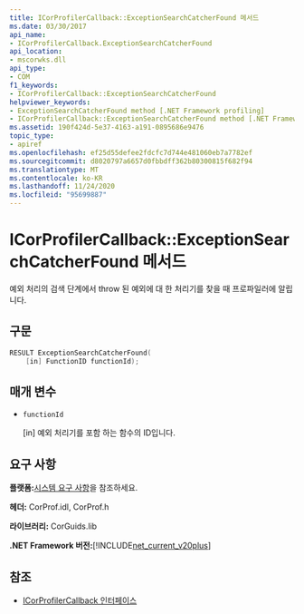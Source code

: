 ```yaml
---
title: ICorProfilerCallback::ExceptionSearchCatcherFound 메서드
ms.date: 03/30/2017
api_name:
- ICorProfilerCallback.ExceptionSearchCatcherFound
api_location:
- mscorwks.dll
api_type:
- COM
f1_keywords:
- ICorProfilerCallback::ExceptionSearchCatcherFound
helpviewer_keywords:
- ExceptionSearchCatcherFound method [.NET Framework profiling]
- ICorProfilerCallback::ExceptionSearchCatcherFound method [.NET Framework profiling]
ms.assetid: 190f424d-5e37-4163-a191-0895686e9476
topic_type:
- apiref
ms.openlocfilehash: ef25d55defee2fdcfc7d744e481060eb7a7782ef
ms.sourcegitcommit: d8020797a6657d0fbbdff362b80300815f682f94
ms.translationtype: MT
ms.contentlocale: ko-KR
ms.lasthandoff: 11/24/2020
ms.locfileid: "95699887"
---
```

# <a name="icorprofilercallbackexceptionsearchcatcherfound-method"></a>ICorProfilerCallback::ExceptionSearchCatcherFound 메서드

예외 처리의 검색 단계에서 throw 된 예외에 대 한 처리기를 찾을 때 프로파일러에 알립니다.  
  
## <a name="syntax"></a>구문  
  
```cpp  
RESULT ExceptionSearchCatcherFound(  
    [in] FunctionID functionId);  
```  
  
## <a name="parameters"></a>매개 변수

- `functionId`

  \[in] 예외 처리기를 포함 하는 함수의 ID입니다.

## <a name="requirements"></a>요구 사항  

 **플랫폼:**[시스템 요구 사항](../../get-started/system-requirements.md)을 참조하세요.  
  
 **헤더:** CorProf.idl, CorProf.h  
  
 **라이브러리:** CorGuids.lib  
  
 **.NET Framework 버전:**[!INCLUDE[net_current_v20plus](../../../../includes/net-current-v20plus-md.md)]  
  
## <a name="see-also"></a>참조

- [ICorProfilerCallback 인터페이스](icorprofilercallback-interface.md)
